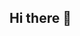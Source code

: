 ## Hi there 👋

<!--
**Nasir-2006/Nasir-2006** is a ✨ _special_ ✨ repository because its `README.md` (this file) appears on your GitHub profile.

Here are some ideas to get you started:


- 🌱 I’m currently learning C
- 👯 I’m looking to collaborate on ...
- 🤔 I’m looking for help with Ethical Hacking & also has interest in Web-development
- 💬 Ask me about all basics of C 
- 📫 How to reach me: ...
- 😄 Pronouns: ...
- ⚡ Fun fact: ...
-->
